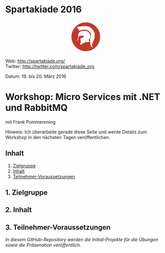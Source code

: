 # Spartakiade 2016

<p align="center"><img src="images/logo_spartakiade.png" width=100/></p>

Web: http://spartakiade.org/  
Twitter: http://twitter.com/spartakiade_org

Datum: 19. bis 20. März 2016

# Workshop: Micro Services mit .NET und RabbitMQ
mit Frank Pommerening

Hinweis: Ich überarbeite gerade diese Seite und werde Details zum Workshop in den nächsten Tagen veröffentlichen.

## Inhalt
1. [Zielgruppe](#zielgruppe)
2. [Inhalt](#inhalt)
3. [Teilnehmer-Voraussetzungen](#voraussetzungen)


<a name="zielgruppe"></a>
## 1. Zielgruppe

<a name="themen"></a>
## 2. Inhalt

<a name="voraussetzungen"></a>
## 3. Teilnehmer-Voraussetzungen

*In diesem GitHub-Repository werden die Initial-Projekte für die Übungen sowie die Präsenation veröffentlich.* 